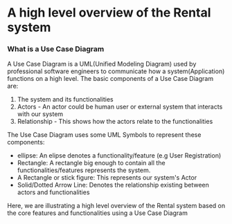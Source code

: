 # A high level overview of the Rental system

### What is a Use Case Diagram

A Use Case Diagram is a UML(Unified Modeling Diagram) used by professional software engineers to communicate how a system(Application) functions on a high level.
The basic components of a Use Case Diagram are:
1. The system and its functionalities
2. Actors - An actor could be human user or external system that interacts with our system
3. Relationship - This shows how the actors relate to the functionalities

The Use Case Diagram uses some UML Symbols to represent these components:
- ellipse: An elipse denotes a functionality/feature (e.g User Registration)
- Rectangle: A rectangle big enough to contain all the functionalities/features represents the system.
- A Rectangle or stick figure: This represents our system's Actor
- Solid/Dotted Arrow Line: Denotes the relationship existing between actors and functionalities

Here, we are illustrating a high level overview of the Rental system based on the core features and functionalities using a Use Case Diagram